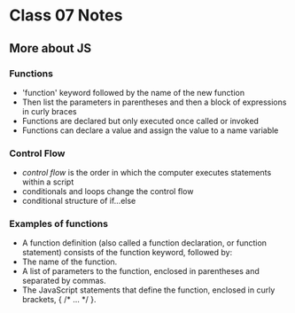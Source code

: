 # Class 07 Notes

## More about JS

### Functions

+ 'function' keyword followed by the name of the new function
+ Then list the parameters in parentheses and then a block of expressions in curly braces 
+ Functions are declared but only executed once called or invoked
+ Functions can declare a value and assign the value to a name variable

### Control Flow

+ *control flow* is the order in which the computer executes statements within a script
+ conditionals and loops change the control flow
+ conditional structure of if...else

### Examples of functions

+ A function definition (also called a function declaration, or function statement) consists of the function keyword, followed by:
+ The name of the function.
+ A list of parameters to the function, enclosed in parentheses and separated by commas.
+ The JavaScript statements that define the function, enclosed in curly brackets, { /* … */ }.